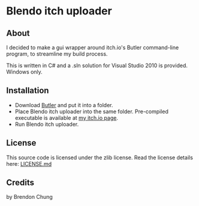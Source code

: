﻿# Blendo itch uploader

## About
I decided to make a gui wrapper around itch.io's Butler command-line program, to streamline my build process.

This is written in C# and a .sln solution for Visual Studio 2010 is provided. Windows only.

## Installation
- Download [Butler](https://fasterthanlime.itch.io/butler) and put it into a folder.
- Place Blendo itch uploader into the same folder. Pre-compiled executable is available at [my itch.io page](https://blendogames.itch.io/blendo-itch-uploader).
- Run Blendo itch uploader.

## License
This source code is licensed under the zlib license. Read the license details here: [LICENSE.md](https://github.com/blendogames/blendo_itch_uploader/blob/master/license.md)

## Credits
by Brendon Chung